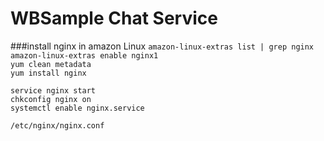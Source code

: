 # WBSample Chat Service

###install nginx in amazon Linux
`amazon-linux-extras list | grep nginx`    
`amazon-linux-extras enable nginx1`    
`yum clean metadata`   
`yum install nginx`   

`service nginx start`   
`chkconfig nginx on`    
`systemctl enable nginx.service`    

`/etc/nginx/nginx.conf`
